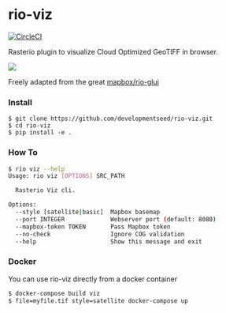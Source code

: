 # rio-viz

[![CircleCI](https://circleci.com/gh/developmentseed/rio-viz.svg?style=svg&circle-token=4e1d294fbe0e9f1ad874a013434b91d22111b35e)](https://circleci.com/gh/developmentseed/rio-viz)

Rasterio plugin to visualize Cloud Optimized GeoTIFF in browser.

![](https://user-images.githubusercontent.com/10407788/56367726-e4674180-61c3-11e9-86e4-c8825cc75677.png)


Freely adapted from the great [mapbox/rio-glui](github.com/mapbox/rio-glui)

### Install

```
$ git clone https://github.com/developmentseed/rio-viz.git
$ cd rio-viz
$ pip install -e .
```

### How To

```bash 
$ rio viz --help
Usage: rio viz [OPTIONS] SRC_PATH

  Rasterio Viz cli.

Options:
  --style [satellite|basic]  Mapbox basemap
  --port INTEGER             Webserver port (default: 8080)
  --mapbox-token TOKEN       Pass Mapbox token
  --no-check                 Ignore COG validation
  --help                     Show this message and exit
```

### Docker

You can use rio-viz directly from a docker container

```bash
$ docker-compose build viz
$ file=myfile.tif style=satellite docker-compose up
```